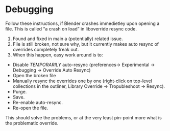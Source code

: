 # Debugging

Follow these instructions, if Blender crashes immedietley upon opening a file. This is called  “a crash on load” in liboverride resync code.

1. Found and fixed in main a (potentially) related issue.
2. File is still broken, not sure why, but it currently makes auto resync of overrides completely freak out.
3. When this happen, easy work around is to:
- Disable *TEMPORARILY* auto-resync (preferences-> Experimental -> Debugging -> Override Auto Resync)
- Open the broken file
- Manually resync the overrides one by one (right-click on top-level collections in the outliner, Library Override -> Tropubleshoot -> Resync).
- Purge.
- Save.
- Re-enable auto-resync.
- Re-open the file.

This should solve the problems, or at the very least pin-point more what is the problematic override.
